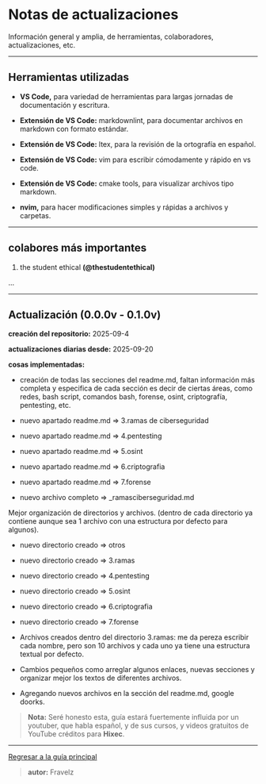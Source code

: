 # Notas de actualizaciones

Información general y amplia, de herramientas, colaboradores, actualizaciones, etc.

---

## Herramientas utilizadas

* **VS Code,** para variedad de herramientas para largas jornadas de documentación y escritura.

* **Extensión de VS Code:** markdownlint, para documentar archivos en markdown con formato estándar.

* **Extensión de VS Code:** ltex, para la revisión de la ortografía en español.

* **Extensión de VS Code:** vim para escribir cómodamente y rápido en vs code.

* **Extensión de VS Code:** cmake tools, para visualizar archivos tipo markdown.

* **nvim,** para hacer modificaciones simples y rápidas a archivos y carpetas.

---

## colabores más importantes

1. the student ethical **(@thestudentethical)**

...

---

## Actualización (0.0.0v - 0.1.0v)

**creación del repositorio:** 2025-09-4

**actualizaciones diarias desde:** 2025-09-20

**cosas implementadas:**

* creación de todas las secciones del readme.md, faltan información más completa y especifica de cada sección es decir de ciertas áreas, como redes, bash script, comandos bash, forense, osint, criptografía, pentesting, etc.

* nuevo apartado readme.md => 3.ramas de ciberseguridad
* nuevo apartado readme.md => 4.pentesting
* nuevo apartado readme.md => 5.osint
* nuevo apartado readme.md => 6.criptografia
* nuevo apartado readme.md => 7.forense

* nuevo archivo completo => _ramasciberseguridad.md

Mejor organización de directorios y archivos. (dentro de cada directorio ya contiene aunque sea 1 archivo con una estructura por defecto para algunos).

* nuevo directorio creado => otros
* nuevo directorio creado => 3.ramas
* nuevo directorio creado => 4.pentesting
* nuevo directorio creado => 5.osint
* nuevo directorio creado => 6.criptografia
* nuevo directorio creado => 7.forense

* Archivos creados dentro del directorio 3.ramas: me da pereza escribir cada nombre, pero son 10 archivos y cada uno ya tiene una estructura textual por defecto.

* Cambios pequeños como arreglar algunos enlaces, nuevas secciones y organizar mejor los textos de diferentes archivos.

* Agregando nuevos archivos en la sección del readme.md, google doorks.

> **Nota:** Seré honesto esta, guía estará fuertemente influida por un youtuber, que habla español, y de sus cursos, y videos gratuitos de YouTube créditos para **Hixec**.

---

[Regresar a la guía principal](./../readme.md#informaci%c3%b3n)

> **autor:** Fravelz
